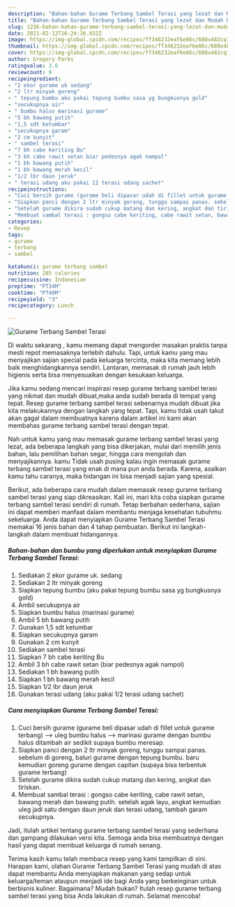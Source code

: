 ```yaml
---
description: "Bahan-bahan Gurame Terbang Sambel Terasi yang lezat dan Mudah Dibuat"
title: "Bahan-bahan Gurame Terbang Sambel Terasi yang lezat dan Mudah Dibuat"
slug: 1236-bahan-bahan-gurame-terbang-sambel-terasi-yang-lezat-dan-mudah-dibuat
date: 2021-02-12T16:24:36.032Z
image: https://img-global.cpcdn.com/recipes/ff346232eaf6e86c/680x482cq70/gurame-terbang-sambel-terasi-foto-resep-utama.jpg
thumbnail: https://img-global.cpcdn.com/recipes/ff346232eaf6e86c/680x482cq70/gurame-terbang-sambel-terasi-foto-resep-utama.jpg
cover: https://img-global.cpcdn.com/recipes/ff346232eaf6e86c/680x482cq70/gurame-terbang-sambel-terasi-foto-resep-utama.jpg
author: Gregory Parks
ratingvalue: 3.6
reviewcount: 9
recipeingredient:
- "2 ekor gurame uk sedang"
- "2 ltr minyak goreng"
- " tepung bumbu aku pakai tepung bumbu sasa yg bungkusnya gold"
- "secukupnya air"
- " bumbu halus marinasi gurame"
- "5 bh bawang putih"
- "1,5 sdt ketumbar"
- "secukupnya garam"
- "2 cm kunyit"
- " sambel terasi"
- "7 bh cabe keriting Bu"
- "3 bh cabe rawit setan biar pedesnya agak nampol"
- "1 bh bawang putih"
- "1 bh bawang merah kecil"
- "1/2 lbr daun jeruk"
- " terasi udang aku pakai 12 terasi udang sachet"
recipeinstructions:
- "Cuci bersih gurame (gurame beli dipasar udah di fillet untuk gurame terbang) --&gt; uleg bumbu halus --&gt; marinasi gurame dengan bumbu halus ditambah air sedikit supaya bumbu meresap."
- "Siapkan panci dengan 2 ltr minyak goreng, tunggu sampai panas. sebelum di goreng, baluri gurame dengan tepung bumbu. baru kemudian goreng gurame dengan capitan (supaya bisa terbentuk gurame terbang)"
- "Setelah gurame dikira sudah cukup matang dan kering, angkat dan tiriskan."
- "Membuat sambal terasi : gongso cabe keriting, cabe rawit setan, bawang merah dan bawang putih. setelah agak layu, angkat kemudian uleg jadi satu dengan daun jeruk dan terasi udang, tambah garam secukupnya."
categories:
- Resep
tags:
- gurame
- terbang
- sambel

katakunci: gurame terbang sambel 
nutrition: 285 calories
recipecuisine: Indonesian
preptime: "PT34M"
cooktime: "PT40M"
recipeyield: "3"
recipecategory: Lunch

---
```



![Gurame Terbang Sambel Terasi](https://img-global.cpcdn.com/recipes/ff346232eaf6e86c/680x482cq70/gurame-terbang-sambel-terasi-foto-resep-utama.jpg)

Di waktu  sekarang , kamu memang dapat mengorder masakan praktis tanpa mesti repot memasaknya terlebih dahulu. Tapi, untuk kamu yang mau menyajikan sajian special pada keluarga tercinta, maka kita memang lebih baik menghidangkannya sendiri. Lantaran, memasak di rumah jauh lebih higienis serta bisa menyesuaikan dengan kesukaan keluarga.

Jika kamu sedang mencari inspirasi resep gurame terbang sambel terasi yang nikmat dan mudah dibuat,maka anda sudah berada di tempat yang tepat. Resep gurame terbang sambel terasi  sebenarnya mudah dibuat jika kita melakukannya dengan langkah yang tepat. Tapi, kamu tidak usah takut akan gagal dalam membuatnya 
karena dalam artikel ini kami akan membahas gurame terbang sambel terasi dengan tepat.  



Nah untuk kamu yang mau memasak gurame terbang sambel terasi yang lezat, ada beberapa langkah yang bisa dikerjakan, mulai dari memilih jenis bahan, lalu pemilihan bahan segar, hingga cara mengolah dan menyajikannya. kamu Tidak usah pusing kalau ingin memasak gurame terbang sambel terasi yang enak di mana pun anda berada. Karena, asalkan kamu  tahu caranya, maka hidangan ini bisa menjadi sajian yang spesial.

Berikut, ada beberapa cara mudah dalam memasak resep gurame terbang sambel terasi yang siap dikreasikan. Kali ini, mari kita coba siapkan gurame terbang sambel terasi sendiri di rumah. Tetap berbahan sederhana, sajian ini dapat memberi manfaat dalam membantu menjaga kesehatan tubuhmu sekeluarga. Anda dapat menyiapkan Gurame Terbang Sambel Terasi memakai 16 jenis bahan dan 4 tahap pembuatan. Berikut ini langkah-langkah dalam membuat hidangannya.

<!--inarticleads1-->

##### Bahan-bahan dan bumbu yang diperlukan untuk menyiapkan Gurame Terbang Sambel Terasi:

1. Sediakan 2 ekor gurame uk. sedang
1. Sediakan 2 ltr minyak goreng
1. Siapkan  tepung bumbu (aku pakai tepung bumbu sasa yg bungkusnya gold)
1. Ambil secukupnya air
1. Siapkan  bumbu halus (marinasi gurame)
1. Ambil 5 bh bawang putih
1. Gunakan 1,5 sdt ketumbar
1. Siapkan secukupnya garam
1. Gunakan 2 cm kunyit
1. Sediakan  sambel terasi
1. Siapkan 7 bh cabe keriting Bu
1. Ambil 3 bh cabe rawit setan (biar pedesnya agak nampol)
1. Sediakan 1 bh bawang putih
1. Siapkan 1 bh bawang merah kecil
1. Siapkan 1/2 lbr daun jeruk
1. Gunakan  terasi udang (aku pakai 1/2 terasi udang sachet)




<!--inarticleads2-->

##### Cara menyiapkan Gurame Terbang Sambel Terasi:

1. Cuci bersih gurame (gurame beli dipasar udah di fillet untuk gurame terbang) --&gt; uleg bumbu halus --&gt; marinasi gurame dengan bumbu halus ditambah air sedikit supaya bumbu meresap.
1. Siapkan panci dengan 2 ltr minyak goreng, tunggu sampai panas. sebelum di goreng, baluri gurame dengan tepung bumbu. baru kemudian goreng gurame dengan capitan (supaya bisa terbentuk gurame terbang)
1. Setelah gurame dikira sudah cukup matang dan kering, angkat dan tiriskan.
1. Membuat sambal terasi : gongso cabe keriting, cabe rawit setan, bawang merah dan bawang putih. setelah agak layu, angkat kemudian uleg jadi satu dengan daun jeruk dan terasi udang, tambah garam secukupnya.




Jadi, itulah artikel tentang  gurame terbang sambel terasi  yang sederhana dan gampang dilakukan versi kita. Semoga anda bisa membuatnya dengan hasil yang dapat membuat keluarga di rumah senang. 

Terima kasih kamu telah membaca resep yang kami tampilkan di sini. Harapan kami, olahan  Gurame Terbang Sambel Terasi yang mudah di atas dapat membantu Anda menyiapkan makanan yang sedap untuk keluarga/teman ataupun menjadi ide bagi Anda yang berkeinginan untuk berbisnis kuliner. Bagaimana? Mudah bukan? Itulah resep gurame terbang sambel terasi yang bisa Anda lakukan di rumah. Selamat mencoba!

